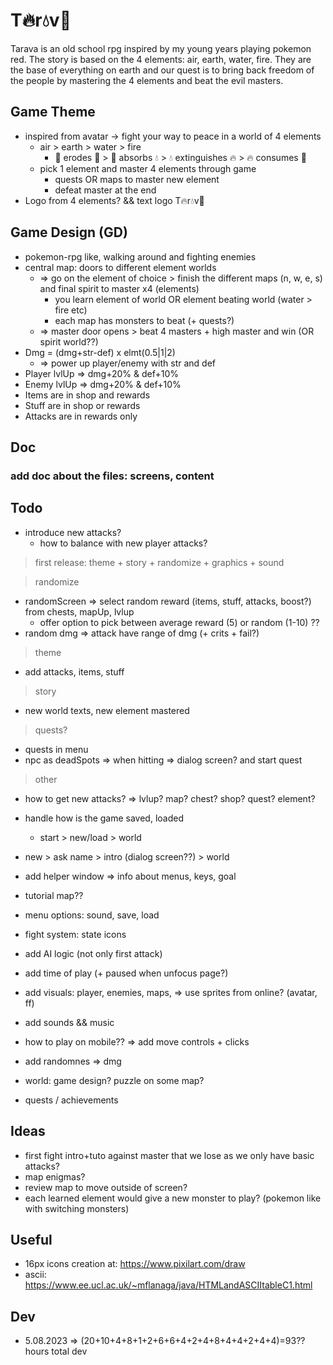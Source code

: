 # T🔥r💧v🍃

Tarava is an old school rpg inspired by my young years playing pokemon red. The story is based on the 4 elements: air, earth, water, fire. They are the base of everything on earth and our quest is to bring back freedom of the people by mastering the 4 elements and beat the evil masters.

## Game Theme

- inspired from avatar -> fight your way to peace in a world of 4 elements
  - air > earth > water > fire
    - 💨 erodes 🍃 > 🍃 absorbs 💧 > 💧 extinguishes 🔥 > 🔥 consumes 💨
  - pick 1 element and master 4 elements through game
    - quests OR maps to master new element
    - defeat master at the end
- Logo from 4 elements? && text logo T🔥r💧v🍃

## Game Design (GD)

- pokemon-rpg like, walking around and fighting enemies
- central map: doors to different element worlds
  - => go on the element of choice > finish the different maps (n, w, e, s) and final spirit to master x4 (elements)
    - you learn element of world OR element beating world (water > fire etc)
    - each map has monsters to beat (+ quests?)
  - => master door opens > beat 4 masters + high master and win (OR spirit world??)
- Dmg = (dmg+str-def) x elmt(0.5|1|2)
  - => power up player/enemy with str and def
- Player lvlUp => dmg+20% & def+10%
- Enemy lvlUp => dmg+20% & def+10%
- Items are in shop and rewards
- Stuff are in shop or rewards
- Attacks are in rewards only

## Doc

### add doc about the files: screens, content

## Todo

- introduce new attacks?
  - how to balance with new player attacks?

> first release: theme + story + randomize + graphics + sound

> randomize

- randomScreen => select random reward (items, stuff, attacks, boost?) from chests, mapUp, lvlup
  - offer option to pick between average reward (5) or random (1-10) ??
- random dmg => attack have range of dmg (+ crits + fail?)

> theme

- add attacks, items, stuff

> story

- new world texts, new element mastered

> quests?

- quests in menu
- npc as deadSpots => when hitting => dialog screen? and start quest

> other

- how to get new attacks? => lvlup? map? chest? shop? quest? element?

- handle how is the game saved, loaded
  - start > new/load > world
- new > ask name > intro (dialog screen??) > world

- add helper window => info about menus, keys, goal
- tutorial map??
- menu options: sound, save, load
- fight system: state icons
- add AI logic (not only first attack)
- add time of play (+ paused when unfocus page?)

- add visuals: player, enemies, maps, => use sprites from online? (avatar, ff)
- add sounds && music
- how to play on mobile?? => add move controls + clicks

- add randomnes => dmg
- world: game design? puzzle on some map?
- quests / achievements

## Ideas

- first fight intro+tuto against master that we lose as we only have basic attacks?
- map enigmas?
- review map to move outside of screen?
- each learned element would give a new monster to play? (pokemon like with switching monsters)

## Useful

- 16px icons creation at: https://www.pixilart.com/draw
- ascii: https://www.ee.ucl.ac.uk/~mflanaga/java/HTMLandASCIItableC1.html

## Dev

- 5.08.2023 => (20+10+4+8+1+2+6+6+4+2+4+8+4+4+2+4+4)=93?? hours total dev
